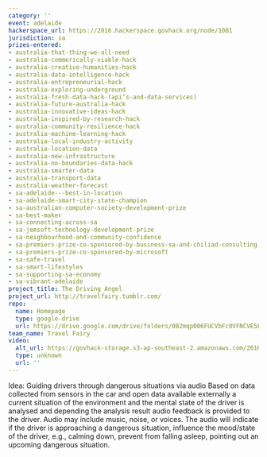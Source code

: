 ```yaml
---
category: ''
event: adelaide
hackerspace_url: https://2016.hackerspace.govhack.org/node/1081
jurisdiction: sa
prizes-entered:
- australia-that-thing-we-all-need
- australia-commerically-viable-hack
- australia-creative-humanities-hack
- australia-data-intelligence-hack
- australia-entrepreneurial-hack
- australia-exploring-underground
- australia-fresh-data-hack-(api’s-and-data-services)
- australia-future-australia-hack
- australia-innovative-ideas-hack
- australia-inspired-by-research-hack
- australia-community-resilience-hack
- australia-machine-learning-hack
- australia-local-industry-activity
- australia-location-data
- australia-new-infrastructure
- australia-no-boundaries-data-hack
- australia-smarter-data
- australia-transport-data
- australia-weather-forecast
- sa-adelaide---best-in-location
- sa-adelaide-smart-city-state-champion
- sa-australian-computer-society-development-prize
- sa-best-maker
- sa-connecting-across-sa
- sa-jemsoft-technology-development-prize
- sa-neighbourhood-and-community-confidence
- sa-premiers-prize-co-sponsored-by-business-sa-and-chiliad-consulting
- sa-premiers-prize-co-sponsored-by-microsoft
- sa-safe-travel
- sa-smart-lifestyles
- sa-supporting-sa-economy
- sa-vibrant-adelaide
project_title: The Driving Angel
project_url: http://travelfairy.tumblr.com/
repo:
  name: Homepage
  type: google-drive
  url: https://drive.google.com/drive/folders/0B2mqp006FUCVbFc0VFNCVE5LeUE
team_name: Travel Fairy
video:
  alt_url: https://govhack-storage.s3-ap-southeast-2.amazonaws.com/2016/Hackathon2.mp4
  type: unknown
  url: ''
---
```


Idea: Guiding drivers through dangerous situations via audio
Based on data collected from sensors in the car and open data available externally a current situation of the environment and the mental state of the driver is analysed and depending the analysis result audio feedback is provided to the driver. Audio may include music, noise, or voices. The audio will indicate if the driver is approaching a dangerous situation, influence the mood/state of the driver, e.g., calming down, prevent from falling asleep, pointing out an upcoming dangerous situation.